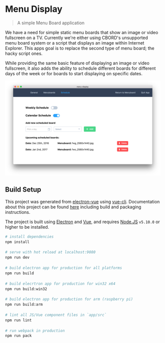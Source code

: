 # Menu Display

> A simple Menu Board application

We have a need for simple static menu boards that show an image or video fullscreen on a TV. Currently we're either using CBORD's unsupported menu board system or a script that displays an image within Internet Explorer. This apps goal is to replace the second type of menu board; the hacky script ones.

While providing the same basic feature of displaying an image or video fullscreen, it also adds the ability to schedule different boards for different days of the week or for boards to start displaying on specific dates.

![schedule display](./screenshots/menudisplay-schedule.png)

## Build Setup

This project was generated from [electron-vue](https://github.com/SimulatedGREG/electron-vue) using [vue-cli](https://github.com/vuejs/vue-cli). Documentation about this project can be found [here](https://simulatedgreg.gitbooks.io/electron-vue/content/index.html) including build and packaging instructions.

The project is built using [Electron](http://electron.atom.io/) and [Vue](https://vuejs.org/), and requires [Node.JS](https://nodejs.org/en/) `v5.10.0` or higher to be installed.



``` bash
# install dependencies
npm install

# serve with hot reload at localhost:9080
npm run dev

# build electron app for production for all platforms
npm run build

# build elecrtron app for production for win32 x64
npm run build:win32

# build electron app for production for arm (raspberry pi)
npm run build:arm

# lint all JS/Vue component files in `app/src`
npm run lint

# run webpack in production
npm run pack
```
